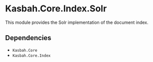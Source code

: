 # Kasbah.Core.Index.Solr

This module provides the Solr implementation of the document index.

## Dependencies

 * `Kasbah.Core`
 * `Kasbah.Core.Index`
